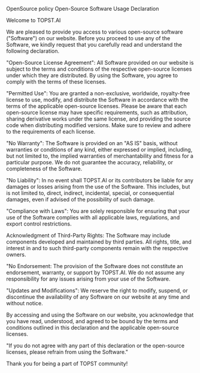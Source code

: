 
OpenSource policy
Open-Source Software Usage Declaration

Welcome to TOPST.AI

We are pleased to provide you access to various open-source software ("Software") on our website. Before you proceed to use any of the Software, we kindly request that you carefully read and understand the following declaration.

"Open-Source License Agreement": All Software provided on our website is subject to the terms and conditions of the respective open-source licenses under which they are distributed. By using the Software, you agree to comply with the terms of these licenses.

"Permitted Use": You are granted a non-exclusive, worldwide, royalty-free license to use, modify, and distribute the Software in accordance with the terms of the applicable open-source licenses. Please be aware that each open-source license may have specific requirements, such as attribution, sharing derivative works under the same license, and providing the source code when distributing modified versions. Make sure to review and adhere to the requirements of each license.

"No Warranty": The Software is provided on an "AS IS" basis, without warranties or conditions of any kind, either expressed or implied, including, but not limited to, the implied warranties of merchantability and fitness for a particular purpose. We do not guarantee the accuracy, reliability, or completeness of the Software.

"No Liability": In no event shall TOPST.AI or its contributors be liable for any damages or losses arising from the use of the Software. This includes, but is not limited to, direct, indirect, incidental, special, or consequential damages, even if advised of the possibility of such damage.

"Compliance with Laws": You are solely responsible for ensuring that your use of the Software complies with all applicable laws, regulations, and export control restrictions.

Acknowledgment of Third-Party Rights: The Software may include components developed and maintained by third parties. All rights, title, and interest in and to such third-party components remain with the respective owners.

"No Endorsement: The provision of the Software does not constitute an endorsement, warranty, or support by TOPST.AI. We do not assume any responsibility for any issues arising from your use of the Software.

"Updates and Modifications": We reserve the right to modify, suspend, or discontinue the availability of any Software on our website at any time and without notice.

By accessing and using the Software on our website, you acknowledge that you have read, understood, and agreed to be bound by the terms and conditions outlined in this declaration and the applicable open-source licenses.


"If you do not agree with any part of this declaration or the open-source licenses, please refrain from using the Software."


Thank you for being a part of TOPST community!




















